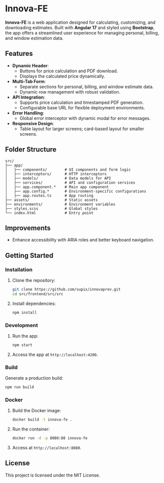 
# Innova-FE

**Innova-FE** is a web application designed for calculating, customizing, and downloading estimates. Built with **Angular 17** and styled using **Bootstrap**, the app offers a streamlined user experience for managing personal, billing, and window estimation data.

## Features

- **Dynamic Header**:
  - Buttons for price calculation and PDF download.
  - Displays the calculated price dynamically.
- **Multi-Tab Form**:
  - Separate sections for personal, billing, and window estimate data.
  - Dynamic row management with robust validation.
- **API Integration**:
  - Supports price calculation and timestamped PDF generation.
  - Configurable base URL for flexible deployment environments.
- **Error Handling**:
  - Global error interceptor with dynamic modal for error messages.
- **Responsive Design**:
  - Table layout for larger screens; card-based layout for smaller screens.

## Folder Structure

```plaintext
src/
├── app/
│   ├── components/        # UI components and form logic
│   ├── interceptors/      # HTTP interceptors
│   ├── models/            # Data models for API
│   ├── services/          # API and configuration services
│   ├── app.component.*    # Main app component
│   ├── app.config.*       # Environment-specific configurations
│   ├── app.routes.ts      # App routing
├── assets/                # Static assets
├── environments/          # Environment variables
├── styles.scss            # Global styles
└── index.html             # Entry point
```

## Improvements
- Enhance accessibility with ARIA roles and better keyboard navigation.

## Getting Started

### Installation
1. Clone the repository:
   ```bash
   git clone https://github.com/supix/innovaprev.git
   cd src/frontend/src/src
   ```
2. Install dependencies:
   ```bash
   npm install
   ```

### Development
1. Run the app:
   ```bash
   npm start
   ```
2. Access the app at `http://localhost:4200`.

### Build
Generate a production build:
```bash
npm run build
```

### Docker
1. Build the Docker image:
   ```bash
   docker build -t innova-fe .
   ```
2. Run the container:
   ```bash
   docker run -d -p 8080:80 innova-fe
   ```
3. Access at `http://localhost:8080`.

## License
This project is licensed under the MIT License.
